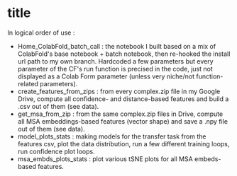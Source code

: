 # title

In logical order of use : 

- Home_ColabFold_batch_call : the notebook I built based on a mix of ColabFold's base notebook + batch notebook, then re-hooked the install url path to my own branch. Hardcoded a few parameters but every parameter of the CF's run function is precised in the code, just not displayed as a Colab Form parameter (unless very niche/not function-related parameters).
- create_features_from_zips : from every complex.zip file in my Google Drive, compute all confidence- and distance-based features and build a .csv out of them (see data).
- get_msa_from_zip : from the same complex.zip files in Drive, compute all MSA embeddings-based features (vector shape) and save a .npy file out of them (see data).
- model_plots_stats : making models for the transfer task from the features csv, plot the data distribution, run a few different training loops, run confidence plot loops.
- msa_embds_plots_stats : plot various tSNE plots for all MSA embeds-based features.